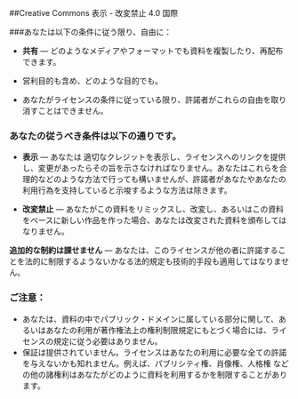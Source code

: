##Creative Commons 表示 - 改変禁止 4.0 国際

###あなたは以下の条件に従う限り、自由に：

*   **共有** — どのようなメディアやフォーマットでも資料を複製したり、再配布できます。
*   営利目的も含め、どのような目的でも。

*   あなたがライセンスの条件に従っている限り、許諾者がこれらの自由を取り消すことはできません。

### あなたの従うべき条件は以下の通りです。

*   **表示** — あなたは 適切なクレジットを表示し、ライセンスへのリンクを提供し、変更があったらその旨を示さなければなりません。あなたはこれらを合理的などのような方法で行っても構いませんが、許諾者があなたやあなたの利用行為を支持していると示唆するような方法は除きます。

*   **改変禁止** — あなたがこの資料をリミックスし、改変し、あるいはこの資料をベースに新しい作品を作った場合、あなたは改変された資料を頒布してはなりません。

**追加的な制約は課せません** — あなたは、このライセンスが他の者に許諾することを法的に制限するようないかなる法的規定も技術的手段も適用してはなりません。

### ご注意：

*   あなたは、資料の中でパブリック・ドメインに属している部分に関して、あるいはあなたの利用が著作権法上の権利制限規定にもとづく場合には、ライセンスの規定に従う必要はありません。
*   保証は提供されていません。ライセンスはあなたの利用に必要な全ての許諾を与えないかも知れません。例えば、パブリシティ権、肖像権、人格権 などの他の諸権利はあなたがどのように資料を利用するかを制限することがあります。
